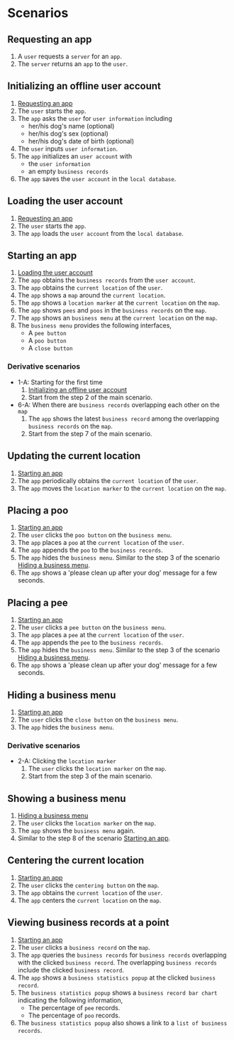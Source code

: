 # Scenarios

## Requesting an app

1. A `user` requests a `server` for an `app`.
2. The `server` returns an `app` to the `user`.

## Initializing an offline user account

1. [Requesting an app](#requesting-an-app)
2. The `user` starts the `app`.
3. The `app` asks the `user` for `user information` including
    - her/his dog's name (optional)
    - her/his dog's sex (optional)
    - her/his dog's date of birth (optional)
4. The `user` inputs `user information`.
5. The `app` initializes an `user account` with
    - the `user information`
    - an empty `business records`
6. The `app` saves the `user account` in the `local database`.

## Loading the user account

1. [Requesting an app](#requesting-an-app)
2. The `user` starts the `app`.
3. The `app` loads the `user account` from the `local database`.

## Starting an app

1. [Loading the user account](#loading-the-user-account)
2. The `app` obtains the `business records` from the `user account`.
3. The `app` obtains the `current location` of the `user`.
4. The `app` shows a `map` around the `current location`.
5. The `app` shows a `location marker` at the `current location` on the `map`.
6. The `app` shows `pees` and `poos` in the `business records` on the `map`.
7. The `app` shows an `business menu` at the `current location` on the `map`.
8. The `business menu` provides the following interfaces,
    - A `pee button`
    - A `poo button`
    - A `close button`

### Derivative scenarios

- 1-A: Starting for the first time
    1. [Initializing an offline user account](#initializing-an-offline-user-account)
    2. Start from the step 2 of the main scenario.
- 6-A: When there are `business records` overlapping each other on the `map`
    1. The `app` shows the latest `business record` among the overlapping `business records` on the `map`.
    2. Start from the step 7 of the main scenario.

## Updating the current location

1. [Starting an app](#starting-an-app)
2. The `app` periodically obtains the `current location` of the `user`.
3. The `app` moves the `location marker` to the `current location` on the `map`.

## Placing a poo

1. [Starting an app](#starting-an-app)
2. The `user` clicks the `poo button` on the `business menu`.
3. The `app` places a `poo` at the `current location` of the `user`.
4. The `app` appends the `poo` to the `business records`.
5. The `app` hides the `business menu`.
   Similar to the step 3 of the scenario [Hiding a business menu](#hiding-a-business-menu).
6. The `app` shows a 'please clean up after your dog' message for a few seconds.

## Placing a pee

1. [Starting an app](#starting-an-app)
2. The `user` clicks a `pee button` on the `business menu`.
3. The `app` places a `pee` at the `current location` of the `user`.
4. The `app` appends the `pee` to the `business records`.
5. The `app` hides the `business menu`.
   Similar to the step 3 of the scenario [Hiding a business menu](#hiding-a-business-menu).
6. The `app` shows a 'please clean up after your dog' message for a few seconds.

## Hiding a business menu

1. [Starting an app](#starting-an-app)
2. The `user` clicks the `close button` on the `business menu`.
3. The `app` hides the `business menu`.

### Derivative scenarios

- 2-A: Clicking the `location marker`
    1. The `user` clicks the `location marker` on the `map`.
    2. Start from the step 3 of the main scenario.

## Showing a business menu

1. [Hiding a business menu](#hiding-a-business-menu)
2. The `user` clicks the `location marker` on the `map`.
3. The `app` shows the `business menu` again.
4. Similar to the step 8 of the scenario [Starting an app](#starting-an-app).

## Centering the current location

1. [Starting an app](#starting-an-app)
2. The `user` clicks the `centering button` on the `map`.
3. The `app` obtains the `current location` of the `user`.
4. The `app` centers the `current location` on the `map`.

## Viewing business records at a point

1. [Starting an app](#starting-an-app)
2. The `user` clicks a `business record` on the `map`.
3. The `app` queries the `business records` for `business records` overlapping with the clicked `business record`.
   The overlapping `business records` include the clicked `business record`.
4. The `app` shows a `business statistics popup` at the clicked `business record`.
5. The `business statistics popup` shows a `business record bar chart` indicating the following information,
    - The percentage of `pee` records.
    - The percentage of `poo` records.
6. The `business statistics popup` also shows a link to a `list of business records`.